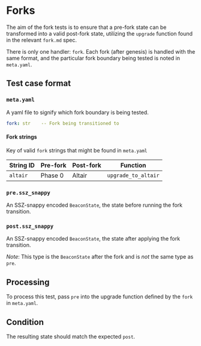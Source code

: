 # Forks

The aim of the fork tests is to ensure that a pre-fork state can be transformed
 into a valid post-fork state, utilizing the `upgrade` function found in the relevant `fork.md` spec.

There is only one handler: `fork`. Each fork (after genesis) is handled with the same format,
 and the particular fork boundary being tested is noted in `meta.yaml`.

## Test case format

### `meta.yaml`

A yaml file to signify which fork boundary is being tested.

```yaml
fork: str    -- Fork being transitioned to
```

#### Fork strings

Key of valid `fork` strings that might be found in `meta.yaml`

| String ID | Pre-fork | Post-fork | Function |
| - | - | - | - |
| `altair` | Phase 0 | Altair | `upgrade_to_altair` |

### `pre.ssz_snappy`

An SSZ-snappy encoded `BeaconState`, the state before running the fork transition.

### `post.ssz_snappy`

An SSZ-snappy encoded `BeaconState`, the state after applying the fork transition.

*Note*: This type is the `BeaconState` after the fork and is *not* the same type as `pre`.

## Processing

To process this test, pass `pre` into the upgrade function defined by the `fork` in `meta.yaml`.

## Condition

The resulting state should match the expected `post`.
